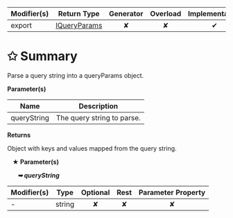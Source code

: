 | Modifier(s)                            | Return Type                    | Generator                        | Overload                         | Implementation                        |
|----------------------------------------|--------------------------------|:--------------------------------:|:--------------------------------:|:-------------------------------------:|
| export | [IQueryParams](/kernel/interface/path/iqueryparams.md) | ✘ | ✘  | ✔ |

# &#10025; Summary

Parse a query string into a queryParams object.

**Parameter(s)**

| Name        | Description                 |
| ----------- | --------------------------- |
| queryString |  The query string to parse. |

**Returns**

Object with keys and values mapped from the query string.

&nbsp;&nbsp; **&#9733; Parameter(s)**

&nbsp;&nbsp;&nbsp;&nbsp;&nbsp; _**&#10149; queryString**_

| Modifier(s)                              | Type                        | Optional                           | Rest                          | Parameter Property                          |
|------------------------------------------|-----------------------------|:----------------------------------:|:-----------------------------:|:-------------------------------------------:|
| - | string | ✘  | ✘ | ✘ |